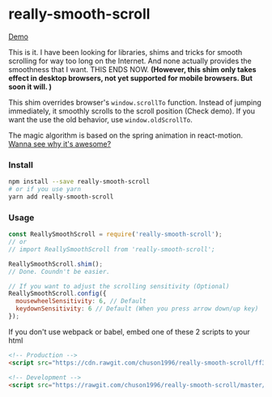 # really-smooth-scroll

[Demo](http://chuson1996.github.io/really-smooth-scroll)

This is it. I have been looking for libraries, shims and tricks for smooth scrolling for way too long on the Internet. And none actually provides the smoothness that I want. THIS ENDS NOW. **(However, this shim only takes effect in desktop browsers, not yet supported for mobile browsers. But soon it will. )**

This shim overrides browser's `window.scrollTo` function. Instead of jumping immediately, it smoothly scrolls to the scroll position (Check demo). If you want the use the old behavior, use `window.oldScrollTo`.

The magic algorithm is based on the spring animation in react-motion. [Wanna see why it's awesome?](https://youtu.be/1tavDv5hXpo?t=12m25s)

### Install

```bash
npm install --save really-smooth-scroll
# or if you use yarn
yarn add really-smooth-scroll
```

### Usage
```js
const ReallySmoothScroll = require('really-smooth-scroll');
// or
// import ReallySmoothScroll from 'really-smooth-scroll';

ReallySmoothScroll.shim();
// Done. Coundn't be easier.

// If you want to adjust the scrolling sensitivity (Optional)
ReallySmoothScroll.config({
  mousewheelSensitivity: 6, // Default
  keydownSensitivity: 6 // Default (When you press arrow down/up key)
});
```

If you don't use webpack or babel, embed one of these 2 scripts to your html

```html
<!-- Production -->
<script src="https://cdn.rawgit.com/chuson1996/really-smooth-scroll/ff3210e1/build/really-smooth-scroll.js"></script>

<!-- Development -->
<script src="https://rawgit.com/chuson1996/really-smooth-scroll/master/build/really-smooth-scroll.js"></script>
```
